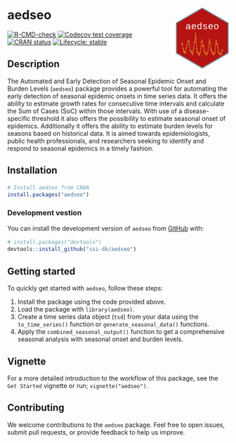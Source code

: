 
<!-- README.md is generated from README.Rmd. Please edit that file -->

# aedseo <a href="https://ssi-dk.github.io/aedseo/"><img src="man/figures/logo.png" align="right" height="139" alt="aedseo website" /></a>

<!-- badges: start -->

[![R-CMD-check](https://github.com/ssi-dk/aedseo/actions/workflows/R-CMD-check.yaml/badge.svg)](https://github.com/ssi-dk/aedseo/actions/workflows/R-CMD-check.yaml)
[![Codecov test
coverage](https://codecov.io/gh/ssi-dk/aedseo/branch/master/graph/badge.svg)](https://app.codecov.io/gh/ssi-dk/aedseo?branch=master)
[![CRAN
status](https://www.r-pkg.org/badges/version/aedseo)](https://CRAN.R-project.org/package=aedseo)
[![Lifecycle:
stable](https://img.shields.io/badge/lifecycle-stable-brightgreen.svg)](https://lifecycle.r-lib.org/articles/stages.html#stable)
<!-- badges: end -->

## Description

The Automated and Early Detection of Seasonal Epidemic Onset and Burden
Levels (`aedseo`) package provides a powerful tool for automating the
early detection of seasonal epidemic onsets in time series data. It
offers the ability to estimate growth rates for consecutive time
intervals and calculate the Sum of Cases (SoC) within those intervals.
With use of a disease-specific threshold it also offers the possibility
to estimate seasonal onset of epidemics. Additionally it offers the
ability to estimate burden levels for seasons based on historical data.
It is aimed towards epidemiologists, public health professionals, and
researchers seeking to identify and respond to seasonal epidemics in a
timely fashion.

## Installation

``` r
# Install aedseo from CRAN
install.packages("aedseo")
```

### Development vestion

You can install the development version of `aedseo` from
[GitHub](https://github.com/) with:

``` r
# install.packages("devtools")
devtools::install_github("ssi-dk/aedseo")
```

## Getting started

To quickly get started with `aedseo`, follow these steps:

1.  Install the package using the code provided above.
2.  Load the package with `library(aedseo)`.
3.  Create a time series data object (`tsd`) from your data using the
    `to_time_series()` function or `generate_seasonal_data()` functions.
4.  Apply the `combined_seasonal_output()` function to get a
    comprehensive seasonal analysis with seasonal onset and burden
    levels.

## Vignette

For a more detailed introduction to the workflow of this package, see
the `Get Started` vignette or run; `vignette("aedseo")`.

## Contributing

We welcome contributions to the `aedseo` package. Feel free to open
issues, submit pull requests, or provide feedback to help us improve.
